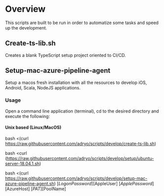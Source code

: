 # Overview

This scripts are built to be run in order to automatize some tasks and speed up the development.

## Create-ts-lib.sh

Creates a blank TypeScript setup project oriented to CI/CD.

## Setup-mac-azure-pipeline-agent
Setup a macos fresh installation with all the resources to develop iOS, Android, Scala, NodeJS applications.

### Usage
Open a command line application (terminal), cd to the desired directory and execute the following:

#### Unix based (Linux/MacOS)

bash <(curl https://raw.githubusercontent.com/adryo/scripts/develop/create-ts-lib.sh)

bash <curl (https://raw.githubusercontent.com/adryo/scripts/develop/setup/ubuntu-server-18.04.1.sh)

bash <(curl https://raw.githubusercontent.com/adryo/scripts/develop/setup-mac-azure-pipeline-agent.sh) [$LogonPassword] [$AppleUser] [$ApplePassword] [$AzureHost] [$PAT] [$PoolName]
